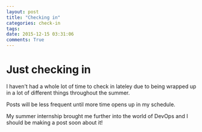```yaml
---
layout: post
title: "Checking in"
categories: check-in
tags: 
date: 2015-12-15 03:31:06
comments: True
---
```


# Just checking in

I haven't had a whole lot of time to check in lateley due to being wrapped up in a lot of different things throughout the summer.

Posts will be less frequent until more time opens up in my schedule.

My summer internship brought me further into the world of DevOps and I should be making a post soon about it!
